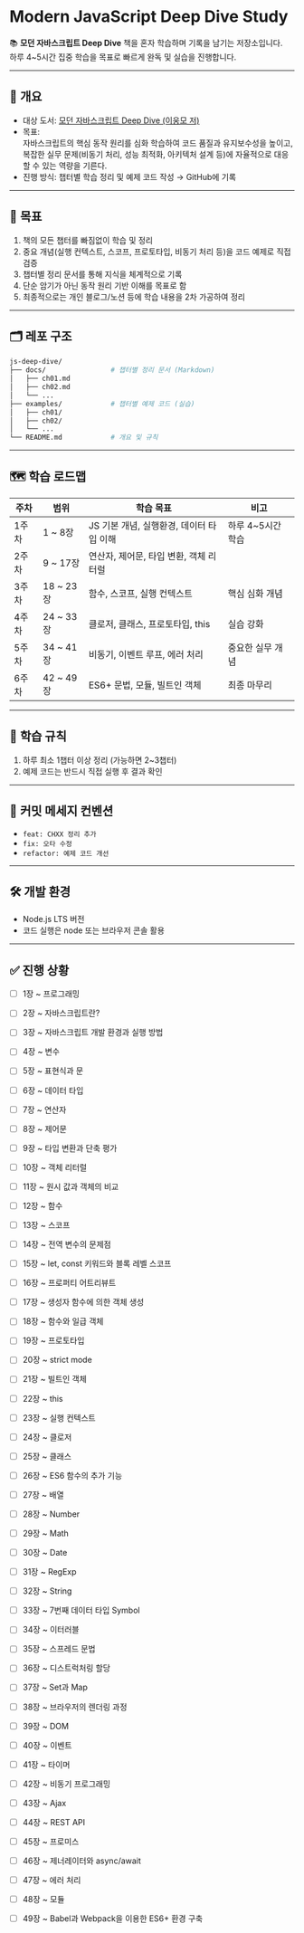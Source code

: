 # Modern JavaScript Deep Dive Study

📚 **모던 자바스크립트 Deep Dive** 책을 혼자 학습하며 기록을 남기는 저장소입니다.  
하루 4~5시간 집중 학습을 목표로 빠르게 완독 및 실습을 진행합니다.

---

## 📌 개요
- 대상 도서: [모던 자바스크립트 Deep Dive (이웅모 저)](https://product.kyobobook.co.kr/detail/S000001766367)
- 목표:  
  자바스크립트의 핵심 동작 원리를 심화 학습하여 코드 품질과 유지보수성을 높이고,  
  복잡한 실무 문제(비동기 처리, 성능 최적화, 아키텍처 설계 등)에 자율적으로 대응할 수 있는 역량을 기른다.
- 진행 방식: 챕터별 학습 정리 및 예제 코드 작성 → GitHub에 기록

---

## 🎯 목표
1. 책의 모든 챕터를 빠짐없이 학습 및 정리
2. 중요 개념(실행 컨텍스트, 스코프, 프로토타입, 비동기 처리 등)을 코드 예제로 직접 검증
3. 챕터별 정리 문서를 통해 지식을 체계적으로 기록
4. 단순 암기가 아닌 동작 원리 기반 이해를 목표로 함
5. 최종적으로는 개인 블로그/노션 등에 학습 내용을 2차 가공하여 정리

---

## 🗂️ 레포 구조

```bash
js-deep-dive/
├── docs/                # 챕터별 정리 문서 (Markdown)
│   ├── ch01.md
│   ├── ch02.md
│   └── ...
├── examples/            # 챕터별 예제 코드 (실습)
│   ├── ch01/
│   ├── ch02/
│   └── ...
└── README.md            # 개요 및 규칙
```

---

## 🗺️ 학습 로드맵

| 주차  | 범위       | 학습 목표                                   | 비고             |
|-------|------------|---------------------------------------------|------------------|
| 1주차 | 1 ~ 8장    | JS 기본 개념, 실행환경, 데이터 타입 이해    | 하루 4~5시간 학습 |
| 2주차 | 9 ~ 17장   | 연산자, 제어문, 타입 변환, 객체 리터럴      |                  |
| 3주차 | 18 ~ 23장  | 함수, 스코프, 실행 컨텍스트                 | 핵심 심화 개념    |
| 4주차 | 24 ~ 33장  | 클로저, 클래스, 프로토타입, this            | 실습 강화         |
| 5주차 | 34 ~ 41장  | 비동기, 이벤트 루프, 에러 처리              | 중요한 실무 개념  |
| 6주차 | 42 ~ 49장  | ES6+ 문법, 모듈, 빌트인 객체                | 최종 마무리       |

---

## 📖 학습 규칙

1. 하루 최소 1챕터 이상 정리 (가능하면 2~3챕터)
2. 예제 코드는 반드시 직접 실행 후 결과 확인

---

## 🔀 커밋 메세지 컨벤션
  - `feat: CHXX 정리 추가`
  - `fix: 오타 수정`
  - `refactor: 예제 코드 개선`

---

## 🛠️ 개발 환경
- Node.js LTS 버전
- 코드 실행은 node 또는 브라우저 콘솔 활용

---

## ✅ 진행 상황

- [ ] 1장 ~ 프로그래밍
- [ ] 2장 ~ 자바스크립트란?
- [ ] 3장 ~ 자바스크립트 개발 환경과 실행 방법
- [ ] 4장 ~ 변수
- [ ] 5장 ~ 표현식과 문
- [ ] 6장 ~ 데이터 타입
- [ ] 7장 ~ 연산자
- [ ] 8장 ~ 제어문
- [ ] 9장 ~ 타입 변환과 단축 평가
- [ ] 10장 ~ 객체 리터럴
- [ ] 11장 ~ 원시 값과 객체의 비교
- [ ] 12장 ~ 함수
- [ ] 13장 ~ 스코프
- [ ] 14장 ~ 전역 변수의 문제점
- [ ] 15장 ~ let, const 키워드와 블록 레벨 스코프
- [ ] 16장 ~ 프로퍼티 어트리뷰트
- [ ] 17장 ~ 생성자 함수에 의한 객체 생성
- [ ] 18장 ~ 함수와 일급 객체
- [ ] 19장 ~ 프로토타입
- [ ] 20장 ~ strict mode
- [ ] 21장 ~ 빌트인 객체
- [ ] 22장 ~ this
- [ ] 23장 ~ 실행 컨텍스트
- [ ] 24장 ~ 클로저
- [ ] 25장 ~ 클래스
- [ ] 26장 ~ ES6 함수의 추가 기능
- [ ] 27장 ~ 배열
- [ ] 28장 ~ Number
- [ ] 29장 ~ Math
- [ ] 30장 ~ Date
- [ ] 31장 ~ RegExp
- [ ] 32장 ~ String
- [ ] 33장 ~ 7번째 데이터 타입 Symbol
- [ ] 34장 ~ 이터러블
- [ ] 35장 ~ 스프레드 문법
- [ ] 36장 ~ 디스트럭처링 할당
- [ ] 37장 ~ Set과 Map
- [ ] 38장 ~ 브라우저의 렌더링 과정
- [ ] 39장 ~ DOM
- [ ] 40장 ~ 이벤트
- [ ] 41장 ~ 타이머
- [ ] 42장 ~ 비동기 프로그래밍
- [ ] 43장 ~ Ajax
- [ ] 44장 ~ REST API
- [ ] 45장 ~ 프로미스
- [ ] 46장 ~ 제너레이터와 async/await
- [ ] 47장 ~ 에러 처리
- [ ] 48장 ~ 모듈
- [ ] 49장 ~ Babel과 Webpack을 이용한 ES6+ 환경 구축

